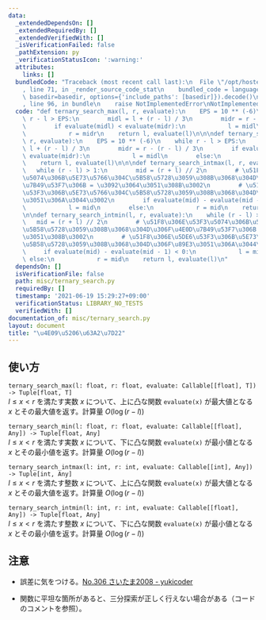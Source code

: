 ```yaml
---
data:
  _extendedDependsOn: []
  _extendedRequiredBy: []
  _extendedVerifiedWith: []
  _isVerificationFailed: false
  _pathExtension: py
  _verificationStatusIcon: ':warning:'
  attributes:
    links: []
  bundledCode: "Traceback (most recent call last):\n  File \"/opt/hostedtoolcache/Python/3.10.5/x64/lib/python3.10/site-packages/onlinejudge_verify/documentation/build.py\"\
    , line 71, in _render_source_code_stat\n    bundled_code = language.bundle(stat.path,\
    \ basedir=basedir, options={'include_paths': [basedir]}).decode()\n  File \"/opt/hostedtoolcache/Python/3.10.5/x64/lib/python3.10/site-packages/onlinejudge_verify/languages/python.py\"\
    , line 96, in bundle\n    raise NotImplementedError\nNotImplementedError\n"
  code: "def ternary_search_max(l, r, evaluate):\n    EPS = 10 ** (-6)\n    while\
    \ r - l > EPS:\n        midl = l + (r - l) / 3\n        midr = r - (r - l) / 3\n\
    \        if evaluate(midl) < evaluate(midr):\n            l = midl\n        else:\n\
    \            r = midr\n    return l, evaluate(l)\n\n\ndef ternary_search_min(l,\
    \ r, evaluate):\n    EPS = 10 ** (-6)\n    while r - l > EPS:\n        midl =\
    \ l + (r - l) / 3\n        midr = r - (r - l) / 3\n        if evaluate(midl) >\
    \ evaluate(midr):\n            l = midl\n        else:\n            r = midr\n\
    \    return l, evaluate(l)\n\n\ndef ternary_search_intmax(l, r, evaluate):\n \
    \   while (r - l) > 1:\n        mid = (r + l) // 2\n        # \u51F8\u306E\u5DE6\
    \u5074\u306B\u5E73\u5766\u304C\u5B58\u5728\u3059\u308B\u3068\u304D\u306F\u4E0D\
    \u7B49\u53F7\u306B = \u3092\u3064\u3051\u308B\u3002\n        # \u51F8\u306E\u5DE6\
    \u53F3\u306B\u5E73\u5766\u304C\u5B58\u5728\u3059\u308B\u3068\u304D\u306F\u89E3\
    \u3051\u306A\u3044\u3002\n        if evaluate(mid) - evaluate(mid - 1) > 0:\n\
    \            l = mid\n        else:\n            r = mid\n    return l, evaluate(l)\n\
    \n\ndef ternary_search_intmin(l, r, evaluate):\n    while (r - l) > 1:\n     \
    \   mid = (r + l) // 2\n        # \u51F8\u306E\u53F3\u5074\u306B\u5E73\u5766\u304C\
    \u5B58\u5728\u3059\u308B\u3068\u304D\u306F\u4E0D\u7B49\u53F7\u306B = \u3092\u3064\
    \u3051\u308B\u3002\n        # \u51F8\u306E\u5DE6\u53F3\u306B\u5E73\u5766\u304C\
    \u5B58\u5728\u3059\u308B\u3068\u304D\u306F\u89E3\u3051\u306A\u3044\u3002\n   \
    \     if evaluate(mid) - evaluate(mid - 1) < 0:\n            l = mid\n       \
    \ else:\n            r = mid\n    return l, evaluate(l)\n"
  dependsOn: []
  isVerificationFile: false
  path: misc/ternary_search.py
  requiredBy: []
  timestamp: '2021-06-19 15:29:27+09:00'
  verificationStatus: LIBRARY_NO_TESTS
  verifiedWith: []
documentation_of: misc/ternary_search.py
layout: document
title: "\u4E09\u5206\u63A2\u7D22"
---
```


## 使い方
`ternary_search_max(l: float, r: float, evaluate: Callable[[float], T]) -> Tuple[float, T]`  
$l \le x \lt r$ を満たす実数 $x$ について、上に凸な関数 `evaluate(x)` が最大値となる $x$ とその最大値を返す。計算量 $O(\log(r - l))$

`ternary_search_min(l: float, r: float, evaluate: Callable[[float], Any]) -> Tuple[float, Any]`  
$l \le x \lt r$ を満たす実数 $x$ について、下に凸な関数 `evaluate(x)` が最小値となる $x$ とその最小値を返す。計算量 $O(\log(r - l))$

`ternary_search_intmax(l: int, r: int, evaluate: Callable[[int], Any]) -> Tuple[int, Any]`  
$l \le x \lt r$ を満たす整数 $x$ について、上に凸な関数 `evaluate(x)` が最大値となる $x$ とその最大値を返す。計算量 $O(\log(r - l))$

`ternary_search_intmin(l: int, r: int, evaluate: Callable[[float], Any]) -> Tuple[float, Any]`  
$l \le x \lt r$ を満たす整数 $x$ について、下に凸な関数 `evaluate(x)` が最小値となる $x$ とその最小値を返す。計算量 $O(\log(r - l))$

## 注意
- 誤差に気をつける。[No.306 さいたま2008 - yukicoder](https://yukicoder.me/problems/no/306)

- 関数に平坦な箇所があると、三分探索が正しく行えない場合がある（コードのコメントを参照）。
